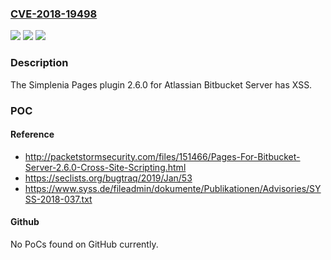 ### [CVE-2018-19498](https://cve.mitre.org/cgi-bin/cvename.cgi?name=CVE-2018-19498)
![](https://img.shields.io/static/v1?label=Product&message=n%2Fa&color=blue)
![](https://img.shields.io/static/v1?label=Version&message=n%2Fa&color=blue)
![](https://img.shields.io/static/v1?label=Vulnerability&message=n%2Fa&color=brighgreen)

### Description

The Simplenia Pages plugin 2.6.0 for Atlassian Bitbucket Server has XSS.

### POC

#### Reference
- http://packetstormsecurity.com/files/151466/Pages-For-Bitbucket-Server-2.6.0-Cross-Site-Scripting.html
- https://seclists.org/bugtraq/2019/Jan/53
- https://www.syss.de/fileadmin/dokumente/Publikationen/Advisories/SYSS-2018-037.txt

#### Github
No PoCs found on GitHub currently.

